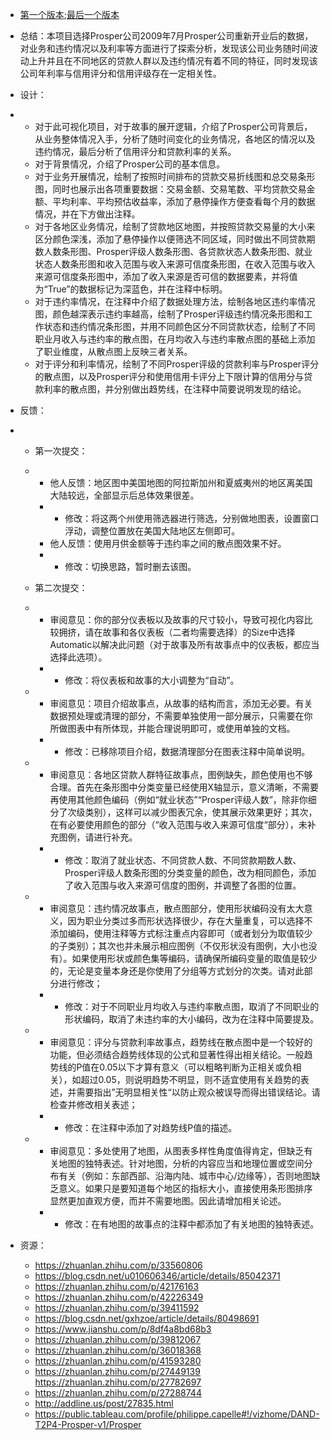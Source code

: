* [第一个版本](https://public.tableau.com/profile/woleirenlai#!/vizhome/ProsperloandataEDA_v1/23);[最后一个版本](https://public.tableau.com/profile/woleirenlai#!/vizhome/ProsperloandataEDA_final/ProsperEDA)

* 总结：本项目选择Prosper公司2009年7月Prosper公司重新开业后的数据，对业务和违约情况以及利率等方面进行了探索分析，发现该公司业务随时间波动上升并且在不同地区的贷款人群以及违约情况有着不同的特征，同时发现该公司年利率与信用评分和信用评级存在一定相关性。

* 设计：

* * 对于此可视化项目，对于故事的展开逻辑，介绍了Prosper公司背景后，从业务整体情况入手，分析了随时间变化的业务情况，各地区的情况以及违约情况，最后分析了信用评分和贷款利率的关系。
  * 对于背景情况，介绍了Prosper公司的基本信息。
  * 对于业务开展情况，绘制了按照时间排布的贷款交易折线图和总交易条形图，同时也展示出各项重要数据：交易金额、交易笔数、平均贷款交易金额、平均利率、平均预估收益率，添加了悬停操作方便查看每个月的数据情况，并在下方做出注释。
  * 对于各地区业务情况，绘制了贷款地区地图，并按照贷款交易量的大小来区分颜色深浅，添加了悬停操作以便筛选不同区域，同时做出不同贷款期数人数条形图、Prosper评级人数条形图、各贷款状态人数条形图、就业状态人数条形图和收入范围与收入来源可信度条形图，在收入范围与收入来源可信度条形图中，添加了收入来源是否可信的数据要素，并将值为“True”的数据标记为深蓝色，并在注释中标明。
  * 对于违约率情况，在注释中介绍了数据处理方法，绘制各地区违约率情况图，颜色越深表示违约率越高，绘制了Prosper评级违约情况条形图和工作状态和违约情况条形图，并用不同颜色区分不同贷款状态，绘制了不同职业月收入与违约率的散点图，在月均收入与违约率散点图的基础上添加了职业维度，从散点图上反映三者关系。
  * 对于评分和利率情况，绘制了不同Prosper评级的贷款利率与Prosper评分的散点图，以及Prosper评分和使用信用卡评分上下限计算的信用分与贷款利率的散点图，并分别做出趋势线，在注释中简要说明发现的结论。

* 反馈：

* * 第一次提交：
  * * 他人反馈：地区图中美国地图的阿拉斯加州和夏威夷州的地区离美国大陆较远，全部显示后总体效果很差。
    * * 修改：将这两个州使用筛选器进行筛选，分别做地图表，设置窗口浮动，调整位置放在美国大陆地区左侧即可。
    * 他人反馈：使用月供金额等于违约率之间的散点图效果不好。
    * * 修改：切换思路，暂时删去该图。

  * 第二次提交：
  * * 审阅意见：你的部分仪表板以及故事的尺寸较小，导致可视化内容比较拥挤，请在故事和各仪表板（二者均需要选择）的Size中选择Automatic以解决此问题（对于故事及所有故事点中的仪表板，都应当选择此选项）。
    * * 修改：将仪表板和故事的大小调整为“自动”。
  * * 审阅意见：项目介绍故事点，从故事的结构而言，添加无必要。有关数据预处理或清理的部分，不需要单独使用一部分展示，只需要在你所做图表中有所体现，并能合理说明即可，或使用单独的文档。
    * * 修改：已移除项目介绍，数据清理部分在图表注释中简单说明。
  * * 审阅意见：各地区贷款人群特征故事点，图例缺失，颜色使用也不够合理。首先在条形图中分类变量已经使用X轴显示，意义清晰，不需要再使用其他颜色编码（例如“就业状态”“Prosper评级人数”，除非你细分了次级类别），这样可以减少图表冗余，使其展示效果更好；其次，在有必要使用颜色的部分（“收入范围与收入来源可信度“部分），未补充图例，请进行补充。
    * * 修改：取消了就业状态、不同贷款人数、不同贷款期数人数、Prosper评级人数条形图的分类变量的颜色，改为相同颜色，添加了收入范围与收入来源可信度的图例，并调整了各图的位置。
  * * 审阅意见：违约情况故事点，散点图部分，使用形状编码没有太大意义，因为职业分类过多而形状选择很少，存在大量重复，可以选择不添加编码，使用注释等方式标注重点内容即可（或者划分为取值较少的子类别）；其次也并未展示相应图例（不仅形状没有图例，大小也没有）。如果使用形状或颜色集等编码，请确保所编码变量的取值是较少的，无论是变量本身还是你使用了分组等方式划分的次类。请对此部分进行修改；
    * * 修改：对于不同职业月均收入与违约率散点图，取消了不同职业的形状编码，取消了未违约率的大小编码，改为在注释中简要提及。
  * * 审阅意见：评分与贷款利率故事点，趋势线在散点图中是一个较好的功能，但必须结合趋势线体现的公式和显著性得出相关结论。一般趋势线的P值在0.05以下才算有意义（可以粗略判断为正相关或负相关），如超过0.05，则说明趋势不明显，则不适宜使用有关趋势的表述，并需要指出”无明显相关性“以防止观众被误导而得出错误结论。请检查并修改相关表述；
    * * 修改：在注释中添加了对趋势线P值的描述。
  * * 审阅意见：多处使用了地图，从图表多样性角度值得肯定，但缺乏有关地图的独特表述。针对地图，分析的内容应当和地理位置或空间分布有关（例如：东部西部、沿海内陆、城市中心/边缘等），否则地图缺乏意义。如果只是要知道每个地区的指标大小，直接使用条形图排序显然更加直观方便，而并不需要地图。因此请增加相关论述。
    * * 修改：在有地图的故事点的注释中都添加了有关地图的独特表述。

* 资源：
  * https://zhuanlan.zhihu.com/p/33560806
  * https://blog.csdn.net/u010606346/article/details/85042371
  * https://zhuanlan.zhihu.com/p/42176163
  * https://zhuanlan.zhihu.com/p/42226349
  * https://zhuanlan.zhihu.com/p/39411592
  * https://blog.csdn.net/gxhzoe/article/details/80498691
  * https://www.jianshu.com/p/8df4a8bd68b3
  * https://zhuanlan.zhihu.com/p/39812067
  * https://zhuanlan.zhihu.com/p/36018368
  * https://zhuanlan.zhihu.com/p/41593280
  * https://zhuanlan.zhihu.com/p/27449139
    https://zhuanlan.zhihu.com/p/27782697
  * https://zhuanlan.zhihu.com/p/27288744
  * http://addline.us/post/27835.html
  * https://public.tableau.com/profile/philippe.capelle#!/vizhome/DAND-T2P4-Prosper-v1/Prosper
